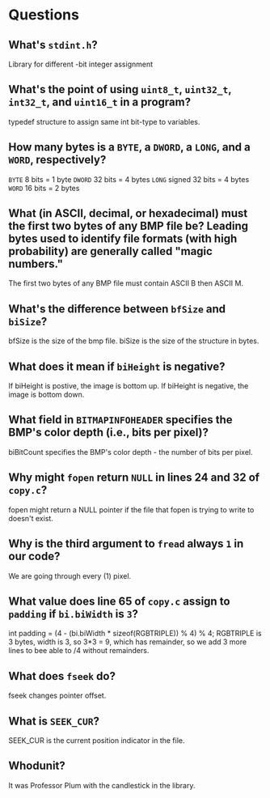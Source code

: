 # Questions

## What's `stdint.h`?

Library for different -bit integer assignment

## What's the point of using `uint8_t`, `uint32_t`, `int32_t`, and `uint16_t` in a program?

typedef structure to assign same int bit-type to variables.

## How many bytes is a `BYTE`, a `DWORD`, a `LONG`, and a `WORD`, respectively?

`BYTE`  8 bits = 1 byte
`DWORD` 32 bits = 4 bytes
`LONG`  signed 32 bits = 4 bytes
`WORD`  16 bits = 2 bytes

## What (in ASCII, decimal, or hexadecimal) must the first two bytes of any BMP file be? Leading bytes used to identify file formats (with high probability) are generally called "magic numbers."

The first two bytes of any BMP file must contain ASCII B then ASCII M.

## What's the difference between `bfSize` and `biSize`?

bfSize is the size of the bmp file. biSize is the size of the structure in bytes.

## What does it mean if `biHeight` is negative?

If biHeight is postive, the image is bottom up. If biHeight is negative, the image is bottom down.

## What field in `BITMAPINFOHEADER` specifies the BMP's color depth (i.e., bits per pixel)?

biBitCount specifies the BMP's color depth - the number of bits per pixel.

## Why might `fopen` return `NULL` in lines 24 and 32 of `copy.c`?

fopen might return a NULL pointer if the file that fopen is trying to write to doesn't exist.

## Why is the third argument to `fread` always `1` in our code?

We are going through every (1) pixel.

## What value does line 65 of `copy.c` assign to `padding` if `bi.biWidth` is `3`?

int padding = (4 - (bi.biWidth * sizeof(RGBTRIPLE)) % 4) % 4;
RGBTRIPLE is 3 bytes, width is 3, so 3*3 = 9, which has remainder, so we add 3  more lines to bee able to /4 without remainders.

## What does `fseek` do?

fseek changes pointer offset.

## What is `SEEK_CUR`?

SEEK_CUR is the current position indicator in the file.

## Whodunit?

It was Professor Plum with the candlestick in the library.
